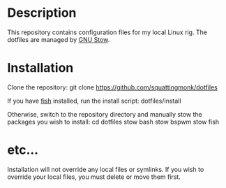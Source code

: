 # Description
This repository contains configuration files for my local Linux rig. The dotfiles are managed by [GNU Stow](https://www.gnu.org/software/stow/).

# Installation
Clone the repository:
 git clone https://github.com/squattingmonk/dotfiles

If you have [fish](https://fishshell.com) installed, run the install script:
 dotfiles/install

Otherwise, switch to the repository directory and manually stow the packages you wish to install:
 cd dotfiles
 stow bash
 stow bspwm
 stow fish
 # etc...

Installation will not override any local files or symlinks. If you wish to override your local files, you must delete or move them first.
